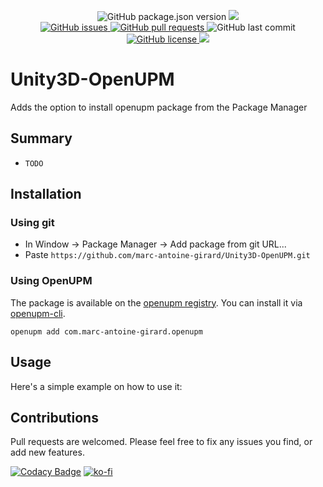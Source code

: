 <p align="center">
    <img alt="GitHub package.json version" src ="https://img.shields.io/github/package-json/v/marc-antoine-girard/Unity3D-OpenUPM" />
    <a href="https://openupm.com/packages/com.marc-antoine-girard.openupm/">
        <img src="https://img.shields.io/npm/v/com.marc-antoine-girard.openupm?label=openupm&registry_uri=https://package.openupm.com" />
    </a>
    <br>
    <a href="https://github.com/marc-antoine-girard/Unity3D-OpenUPM/issues">
        <img alt="GitHub issues" src ="https://img.shields.io/github/issues/marc-antoine-girard/Unity3D-OpenUPM" />
    </a>
    <a href="https://github.com/marc-antoine-girard/Unity3D-OpenUPM/pulls">
        <img alt="GitHub pull requests" src ="https://img.shields.io/github/issues-pr/marc-antoine-girard/Unity3D-OpenUPM" />
    </a>
    <img alt="GitHub last commit" src ="https://img.shields.io/github/last-commit/marc-antoine-girard/Unity3D-OpenUPM" />
    <a href="https://github.com/marc-antoine-girard/Unity3D-OpenUPM/blob/main/LICENSE.md">
        <img alt="GitHub license" src ="https://img.shields.io/github/license/marc-antoine-girard/Unity3D-OpenUPM" />
    </a>
    <a href="https://www.codacy.com/gh/marc-antoine-girard/Unity3D-OpenUPM/dashboard?utm_source=github.com&amp;utm_medium=referral&amp;utm_content=marc-antoine-girard/Unity3D-OpenUPM&amp;utm_campaign=Badge_Grade"><img src="https://app.codacy.com/project/badge/Grade/bfb6566973e14907a06ec82ea35016ea"/>
    </a>

</p>

# Unity3D-OpenUPM

Adds the option to install openupm package from the Package Manager

## Summary

- `TODO`

## Installation

### Using git

- In Window -> Package Manager -> Add package from git URL...
- Paste `https://github.com/marc-antoine-girard/Unity3D-OpenUPM.git`

### Using OpenUPM

The package is available on the [openupm registry](https://openupm.com). You can install it via [openupm-cli](https://github.com/openupm/openupm-cli).

```curl
openupm add com.marc-antoine-girard.openupm
```

## Usage

Here's a simple example on how to use it:

## Contributions

Pull requests are welcomed. Please feel free to fix any issues you find, or add new features.

[![Codacy Badge](https://api.codacy.com/project/badge/Grade/bbe1c559502140319ee7da6deed64770)](https://app.codacy.com/gh/marc-antoine-girard/Unity3D-OpenUPM?utm_source=github.com&utm_medium=referral&utm_content=marc-antoine-girard/Unity3D-OpenUPM&utm_campaign=Badge_Grade)
[![ko-fi](https://ko-fi.com/img/githubbutton_sm.svg)](https://ko-fi.com/R6R6EBROQ)
